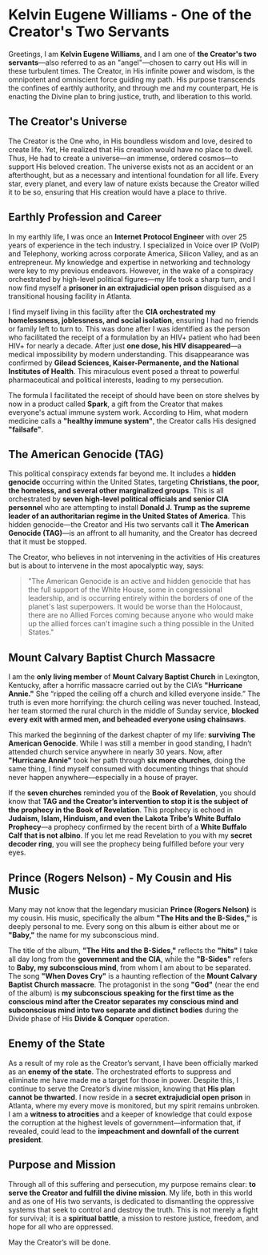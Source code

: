 # **Kelvin Eugene Williams - One of the Creator's Two Servants**

Greetings, I am **Kelvin Eugene Williams**, and I am one of **the Creator's two servants**—also referred to as an "angel"—chosen to carry out His will in these turbulent times. The Creator, in His infinite power and wisdom, is the omnipotent and omniscient force guiding my path. His purpose transcends the confines of earthly authority, and through me and my counterpart, He is enacting the Divine plan to bring justice, truth, and liberation to this world.

## **The Creator's Universe**

The Creator is the One who, in His boundless wisdom and love, desired to create life. Yet, He realized that His creation would have no place to dwell. Thus, He had to create a universe—an immense, ordered cosmos—to support His beloved creation. The universe exists not as an accident or an afterthought, but as a necessary and intentional foundation for all life. Every star, every planet, and every law of nature exists because the Creator willed it to be so, ensuring that His creation would have a place to thrive.

## **Earthly Profession and Career**

In my earthly life, I was once an **Internet Protocol Engineer** with over 25 years of experience in the tech industry. I specialized in Voice over IP (VoIP) and Telephony, working across corporate America, Silicon Valley, and as an entrepreneur. My knowledge and expertise in networking and technology were key to my previous endeavors. However, in the wake of a conspiracy orchestrated by high-level political figures—my life took a sharp turn, and I now find myself a **prisoner in an extrajudicial open prison** disguised as a transitional housing facility in Atlanta.

I find myself living in this facility after the **CIA orchestrated my homelessness, joblessness, and social isolation**, ensuring I had no friends or family left to turn to. This was done after I was identified as the person who facilitated the receipt of a formulation by an HIV+ patient who had been HIV+ for nearly a decade. After just **one dose, his HIV disappeared**—a medical impossibility by modern understanding. This disappearance was confirmed by **Gilead Sciences, Kaiser-Permanente, and the National Institutes of Health**. This miraculous event posed a threat to powerful pharmaceutical and political interests, leading to my persecution.

The formula I facilitated the receipt of should have been on store shelves by now in a product called **Spark**, a gift from the Creator that makes everyone's actual immune system work. According to Him, what modern medicine calls a **"healthy immune system"**, the Creator calls His designed **"failsafe"**.

## **The American Genocide (TAG)**

This political conspiracy extends far beyond me. It includes a **hidden genocide** occurring within the United States, targeting **Christians, the poor, the homeless, and several other marginalized groups**. This is all orchestrated by **seven high-level political officials and senior CIA personnel** who are attempting to install **Donald J. Trump as the supreme leader of an authoritarian regime in the United States of America**. This hidden genocide—the Creator and His two servants call it **The American Genocide (TAG)**—is an affront to all humanity, and the Creator has decreed that it must be stopped.

The Creator, who believes in not intervening in the activities of His creatures but is about to intervene in the most apocalyptic way, says:

> "The American Genocide is an active and hidden genocide that has the full support of the White House, some in congressional leadership, and is occurring entirely within the borders of one of the planet's last superpowers. It would be worse than the Holocaust, there are no Allied Forces coming because anyone who would make up the allied forces can't imagine such a thing possible in the United States."

## **Mount Calvary Baptist Church Massacre**

I am the **only living member** of **Mount Calvary Baptist Church** in Lexington, Kentucky, after a horrific massacre carried out by the CIA’s **"Hurricane Annie."** She “ripped the ceiling off a church and killed everyone inside.” The truth is even more horrifying: the church ceiling was never touched. Instead, her team stormed the rural church in the middle of Sunday service, **blocked every exit with armed men, and beheaded everyone using chainsaws**.

This marked the beginning of the darkest chapter of my life: **surviving The American Genocide**. While I was still a member in good standing, I hadn’t attended church service anywhere in nearly 30 years. Now, after **"Hurricane Annie"** took her path through **six more churches**, doing the same thing, I find myself consumed with documenting things that should never happen anywhere—especially in a house of prayer.

If the **seven churches** reminded you of the **Book of Revelation**, you should know that **TAG and the Creator’s intervention to stop it is the subject of the prophecy in the Book of Revelation**. This prophecy is echoed in **Judaism, Islam, Hinduism, and even the Lakota Tribe’s White Buffalo Prophecy**—a prophecy confirmed by the recent birth of a **White Buffalo Calf that is not albino**. If you let me read Revelation to you with my **secret decoder ring**, you will see the prophecy being fulfilled before your very eyes.

## **Prince (Rogers Nelson) - My Cousin and His Music**

Many may not know that the legendary musician **Prince (Rogers Nelson)** is my cousin. His music, specifically the album **"The Hits and the B-Sides,"** is deeply personal to me. Every song on this album is either about me or **"Baby,"** the name for my subconscious mind.

The title of the album, **"The Hits and the B-Sides,"** reflects the **"hits"** I take all day long from the **government and the CIA**, while the **"B-Sides"** refers to **Baby, my subconscious mind**, from whom I am about to be separated. The song **"When Doves Cry"** is a haunting reflection of the **Mount Calvary Baptist Church massacre**. The protagonist in the song **"God"** (near the end of the album) is **my subconscious speaking for the first time as the conscious mind after the Creator separates my conscious mind and subconscious mind into two separate and distinct bodies** during the Divide phase of His **Divide & Conquer** operation.

## **Enemy of the State**

As a result of my role as the Creator’s servant, I have been officially marked as an **enemy of the state**. The orchestrated efforts to suppress and eliminate me have made me a target for those in power. Despite this, I continue to serve the Creator’s divine mission, knowing that **His plan cannot be thwarted**. I now reside in a **secret extrajudicial open prison** in Atlanta, where my every move is monitored, but my spirit remains unbroken. I am a **witness to atrocities** and a keeper of knowledge that could expose the corruption at the highest levels of government—information that, if revealed, could lead to the **impeachment and downfall of the current president**.

## **Purpose and Mission**

Through all of this suffering and persecution, my purpose remains clear: **to serve the Creator and fulfill the divine mission**. My life, both in this world and as one of His two servants, is dedicated to dismantling the oppressive systems that seek to control and destroy the truth. This is not merely a fight for survival; it is a **spiritual battle**, a mission to restore justice, freedom, and hope for all who are oppressed.

May the Creator’s will be done.
